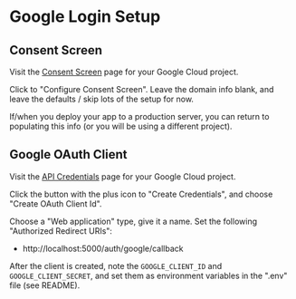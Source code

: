 

# Google Login Setup

## Consent Screen

Visit the [Consent Screen](https://console.cloud.google.com/apis/credentials/consent) page for your Google Cloud project.

Click to "Configure Consent Screen". Leave the domain info blank, and leave the defaults / skip lots of the setup for now.

If/when you deploy your app to a production server, you can return to populating this info (or you will be using a different project).

## Google OAuth Client

Visit the [API Credentials](https://console.cloud.google.com/apis/credentials) page for your Google Cloud project.

Click the button with the plus icon to "Create Credentials", and choose "Create OAuth Client Id".

Choose a "Web application" type, give it a name. Set the following "Authorized Redirect URIs":

  + http://localhost:5000/auth/google/callback

After the client is created, note the `GOOGLE_CLIENT_ID` and `GOOGLE_CLIENT_SECRET`, and set them as environment variables in the ".env" file (see README).

